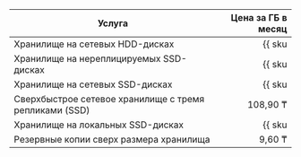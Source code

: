 | Услуга                                  | Цена за ГБ в месяц                                                          |
|-----------------------------------------|----------------------------------------------------------------------------:|
| Хранилище на сетевых HDD-дисках         | {{ sku|KZT|mdb.cluster.network-hdd.opensearch|month|string }}               |
| Хранилище на нереплицируемых SSD-дисках | {{ sku|KZT|mdb.cluster.network-ssd-nonreplicated.opensearch|month|string }} |
| Хранилище на сетевых SSD-дисках         | {{ sku|KZT|mdb.cluster.network-nvme.opensearch|month|string }}              |
| Сверхбыстрое сетевое хранилище с тремя репликами (SSD) | 108,90 ₸ |
| Хранилище на локальных SSD-дисках       | {{ sku|KZT|mdb.cluster.local-nvme.opensearch|month|string }}                |
| Резервные копии сверх размера хранилища | 9,60 ₸                                                                      |

